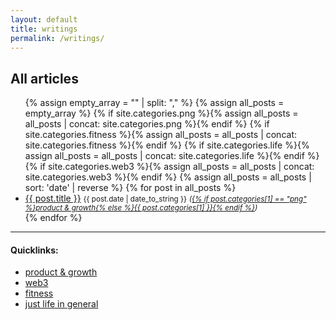 ```yaml
---
layout: default
title: writings
permalink: /writings/
---
```

## All articles

<ul>
  {% assign empty_array = "" | split: "," %}
  {% assign all_posts = empty_array %}
  {% if site.categories.png %}{% assign all_posts = all_posts | concat: site.categories.png %}{% endif %}
  {% if site.categories.fitness %}{% assign all_posts = all_posts | concat: site.categories.fitness %}{% endif %}
  {% if site.categories.life %}{% assign all_posts = all_posts | concat: site.categories.life %}{% endif %}
  {% if site.categories.web3 %}{% assign all_posts = all_posts | concat: site.categories.web3 %}{% endif %}
  {% assign all_posts = all_posts | sort: 'date' | reverse %}
  {% for post in all_posts %}
    <li>
      <a href="{{ post.url }}">{{ post.title }}</a> <small>{{ post.date | date_to_string }}</small>
      <small><i>(<a href="/writings/{{ post.categories[1] }}">{% if post.categories[1] == "png" %}product & growth{% else %}{{ post.categories[1] }}{% endif %}</a>)</i></small>
    </li>
  {% endfor %}
</ul>

-----

#### Quicklinks:

- [product & growth](/writings/png)
- [web3](/writings/web3)
- [fitness](/writings/fitness)
- [just life in general](/writings/life)

